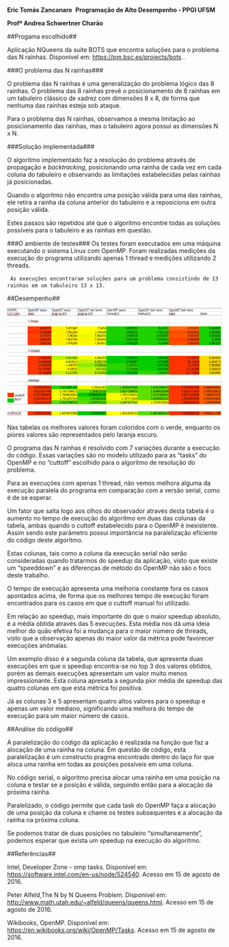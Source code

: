 ﻿**Eric Tomás Zancanaro**
﻿
**Programação de Alto Desempenho - PPGI UFSM**

**Profª Andrea Schwertner Charão**




##Progama escolhido##

Aplicação NQueens da suite BOTS que encontra soluções para o problema das N rainhas. Disponível em: https://pm.bsc.es/projects/bots .

###O problema das N rainhas###
        
O problema das N rainhas é uma generalização do problema lógico das 8 rainhas. O problema das 8 rainhas prevê o posicionamento de 8 rainhas em um tabuleiro clássico de xadrez com dimensões 8 x 8, de forma que nenhuma das rainhas esteja sob ataque.

Para o problema das N rainhas, observamos a mesma limitação ao posicionamento das rainhas, mas o tabuleiro agora possui as dimensões N x N.


###Solução implementada###

 O algoritmo implementado faz a resolução do problema através de propagação e *backtracking*, posicionando uma rainha de cada vez em cada coluna do tabuleiro e observando as limitações estabelecidas pelas rainhas já posicionadas.
 
 Quando o algoritmo não encontra uma posição válida para uma das rainhas, ele retira a rainha da coluna anterior do tabuleiro e a reposiciona em outra posição válida.
        
 Estes passos são repetidos até que o algoritmo encontre todas as soluções possíveis para o tabuleiro e as rainhas em questão.


###O ambiente de testes###
Os testes foram executados em uma máquina executando o sistema Linux com OpenMP. Foram realizadas medições da execução do programa utilizando apenas 1 thread e medições utilizando 2 threads.
        
     As execuções encontraram soluções para um problema consistindo de 13 rainhas em um tabuleiro 13 x 13.


##Desempenho##

![metricas](metricas.png "Tempos de execução em segundos e Speedup")

Nas tabelas os melhores valores foram coloridos com o verde, enquanto os piores valores são representados pelo laranja escuro.
        
O programa das N rainhas é resolvido com 7 variações durante a execução do código. Essas variações são no modelo utilizado para as “tasks” do OpenMP e no “cuttoff” escolhido para o algoritmo de resolução do problema.
        
Para as execuções com apenas 1 thread, não vemos melhora alguma da execução paralela do programa em comparação com a versão serial, como é de se esperar.
        
Um fator que salta logo aos olhos do observador através desta tabela é o aumento no tempo de execução do algoritmo em duas das colunas da tabela, ambas quando o cuttoff estabelecido para o OpenMP é inexistente. Assim sendo este parâmetro possui importância na paralelização eficiente do código deste algoritmo.
        
Estas colunas, tais como a coluna da execução serial não serão consideradas quando tratarmos do speedup da aplicação, visto que existe um “speeddown” e as diferenças de método do OpenMP não são o foco deste trabalho.
        
O tempo de execução apresenta uma melhoria constante fora os casos apontados acima, de forma que os melhores tempo de execução foram encontrados para os casos em que o cuttoff manual foi utilizado.

Em relação ao speedup, mais importante do que o maior speedup absoluto, é a média obtida através das 5 execuções. Esta média nos dá uma ideia melhor do quão efetiva foi a mudança para o maior número de threads, visto que a observação apenas do maior valor da métrica pode favorecer execuções anômalas.
       
Um exemplo disso é a segunda coluna da tabela, que apresenta duas execuções em que o speedup encontra-se no top 3 dos valores obtidos, porém as demais execuções apresentam um valor muito menos impressionante. Esta coluna apreseta a segunda pior média de speedup das quatro colunas em que esta métrica foi positiva.

Já as colunas 3 e 5 apresentam quatro altos valores para o speedup e apenas um valor mediano, significando uma melhora do tempo de execução para um maior número de casos.

        
##Análise do código##
        
A paralelização do código da aplicação é realizada na função que faz a alocação de uma rainha na coluna. Em questão de código, esta paralelização é um constructo pragma encontrado dentro do laço for que aloca uma rainha em todas as posições possíveis em uma coluna.
        
No código serial, o algoritmo precisa alocar uma rainha em uma posição na coluna e testar se a posição é válida, seguindo então para a alocação da próxima rainha.
        
Paralelizado, o código permite que cada task do OpenMP faça a alocação de uma posição da coluna e chame os testes subsequentes e a alocação da rainha na próxima coluna.
        
Se podemos tratar de duas posições no tabuleiro “simultaneamente”, podemos esperar que exista um speedup na execução do algoritmo.


##Referências##

Intel, Developer Zone - omp tasks. Disponível em: https://software.intel.com/en-us/node/524540. Acesso em 15 de agosto de 2016.

Peter Alfeld,The N by N Queens Problem. Disponível em: http://www.math.utah.edu/~alfeld/queens/queens.html. Acesso em 15 de agosto de 2016.

Wikibooks, OpenMP. Disponível em:
https://en.wikibooks.org/wiki/OpenMP/Tasks. Acesso em 15 de agosto de 2016.

